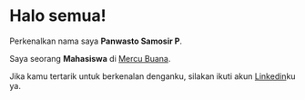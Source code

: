 # Halo semua! 

Perkenalkan nama saya **Panwasto Samosir P**.

Saya seorang **Mahasiswa** di [Mercu Buana](https://www.mercubuana.ac.id/id).

Jika kamu tertarik untuk berkenalan denganku, silakan ikuti akun [Linkedin](www.linkedin.com/in/panwasto)ku ya.
